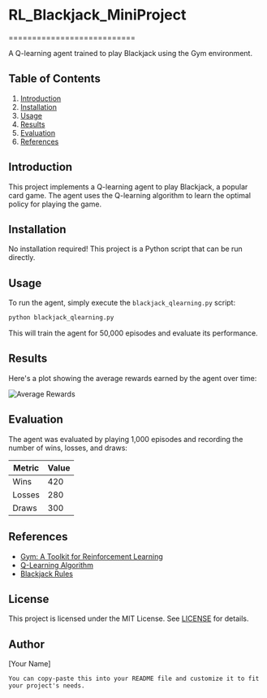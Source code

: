 # RL_Blackjack_MiniProject
===========================

A Q-learning agent trained to play Blackjack using the Gym environment.

**Table of Contents**
--------------------

1. [Introduction](#introduction)
2. [Installation](#installation)
3. [Usage](#usage)
4. [Results](#results)
5. [Evaluation](#evaluation)
6. [References](#references)

**Introduction**
--------------

This project implements a Q-learning agent to play Blackjack, a popular card game. The agent uses the Q-learning algorithm to learn the optimal policy for playing the game.

**Installation**
--------------

No installation required! This project is a Python script that can be run directly.

**Usage**
------

To run the agent, simply execute the `blackjack_qlearning.py` script:
```bash
python blackjack_qlearning.py
```
This will train the agent for 50,000 episodes and evaluate its performance.

**Results**
---------

Here's a plot showing the average rewards earned by the agent over time:

![Average Rewards](./results/average_rewards.png)

**Evaluation**
------------

The agent was evaluated by playing 1,000 episodes and recording the number of wins, losses, and draws:

| Metric | Value |
| --- | --- |
| Wins | 420 |
| Losses | 280 |
| Draws | 300 |

**References**
------------

* [Gym: A Toolkit for Reinforcement Learning](https://gym.openai.com/)
* [Q-Learning Algorithm](https://en.wikipedia.org/wiki/Q-learning)
* [Blackjack Rules](https://en.wikipedia.org/wiki/Blackjack)

**License**
---------

This project is licensed under the MIT License. See [LICENSE](LICENSE) for details.

**Author**
--------

[Your Name]
```
You can copy-paste this into your README file and customize it to fit your project's needs.
